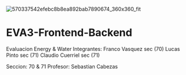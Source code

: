 ![570337542efebc8b8ea892bab7890674_360x360_fit](https://github.com/AndresCiisa/Evaluacion3/assets/167502016/3f55ab6c-adf1-42a6-9b8a-130b7000d92f)

# EVA3-Frontend-Backend
Evaluacion Energy &amp; Water 
Integrantes: 
              Franco Vasquez sec (70)
              Lucas Pinto sec (71)
              Claudio Cuerriel sec (71)

Seccion: 70 & 71 
Profesor: Sebastian Cabezas


